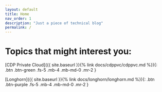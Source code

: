 ```yaml
---
layout: default
title: Home
nav_order: 1
description: "Just a piece of technical blog"
permalink: /
---
```


# Topics that might interest you:



[CDP Private Cloud]({{ site.baseurl }}{% link docs/cdppvc/cdppvc.md %}){: .btn .btn-green .fs-5 .mb-4 .mb-md-0 .mr-2 }

[Longhorn]({{ site.baseurl }}{% link docs/longhorn/longhorn.md %}){: .btn .btn-purple .fs-5 .mb-4 .mb-md-0 .mr-2 }





